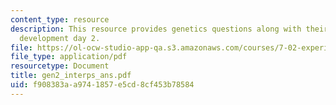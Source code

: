 ```yaml
---
content_type: resource
description: This resource provides genetics questions along with their answers for
  development day 2.
file: https://ol-ocw-studio-app-qa.s3.amazonaws.com/courses/7-02-experimental-biology-communication-spring-2005/f908383aa9741857e5cd8cf453b78584_gen2_interps_ans.pdf
file_type: application/pdf
resourcetype: Document
title: gen2_interps_ans.pdf
uid: f908383a-a974-1857-e5cd-8cf453b78584
---
```

